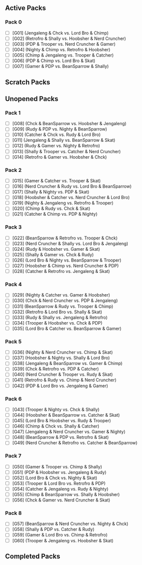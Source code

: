 ## Active Packs

### Pack 0

-   [ ] [G01] (Jengaleng & Chck vs. Lord Bro & Chimp)
-   [ ] [G02] (Retrofro & Shally vs. Hoobsher & Nerd Cruncher)
-   [ ] [G03] (PDP & Trooper vs. Nerd Cruncher & Gamer)
-   [ ] [G04] (Nighty & Chimp vs. Retrofro & Hoobsher)
-   [ ] [G05] (Chimp & Jengaleng vs. Trooper & Catcher)
-   [ ] [G06] (PDP & Chimp vs. Lord Bro & Skat)
-   [ ] [G07] (Gamer & PDP vs. BeanSparrow & Shally)

## Scratch Packs

## Unopened Packs

### Pack 1

-   [ ] [G08] (Chck & BeanSparrow vs. Hoobsher & Jengaleng)
-   [ ] [G09] (Rudy & PDP vs. Nighty & BeanSparrow)
-   [ ] [G10] (Catcher & Chck vs. Rudy & Lord Bro)
-   [ ] [G11] (Jengaleng & Shally vs. BeanSparrow & Skat)
-   [ ] [G12] (Rudy & Gamer vs. Nighty & Retrofro)
-   [ ] [G13] (Shally & Trooper vs. Catcher & Nerd Cruncher)
-   [ ] [G14] (Retrofro & Gamer vs. Hoobsher & Chck)

### Pack 2

-   [ ] [G15] (Gamer & Catcher vs. Trooper & Skat)
-   [ ] [G16] (Nerd Cruncher & Rudy vs. Lord Bro & BeanSparrow)
-   [ ] [G17] (Shally & Nighty vs. PDP & Skat)
-   [ ] [G18] (Hoobsher & Catcher vs. Nerd Cruncher & Lord Bro)
-   [ ] [G19] (Nighty & Jengaleng vs. Retrofro & Trooper)
-   [ ] [G20] (Chimp & Rudy vs. Chck & Skat)
-   [ ] [G21] (Catcher & Chimp vs. PDP & Nighty)

### Pack 3

-   [ ] [G22] (BeanSparrow & Retrofro vs. Trooper & Chck)
-   [ ] [G23] (Nerd Cruncher & Shally vs. Lord Bro & Jengaleng)
-   [ ] [G24] (Rudy & Hoobsher vs. Gamer & Skat)
-   [ ] [G25] (Shally & Gamer vs. Chck & Rudy)
-   [ ] [G26] (Lord Bro & Nighty vs. BeanSparrow & Trooper)
-   [ ] [G27] (Hoobsher & Chimp vs. Nerd Cruncher & PDP)
-   [ ] [G28] (Catcher & Retrofro vs. Jengaleng & Skat)

### Pack 4

-   [ ] [G29] (Nighty & Catcher vs. Gamer & Hoobsher)
-   [ ] [G30] (Chck & Nerd Cruncher vs. PDP & Jengaleng)
-   [ ] [G31] (BeanSparrow & Rudy vs. Trooper & Chimp)
-   [ ] [G32] (Retrofro & Lord Bro vs. Shally & Skat)
-   [ ] [G33] (Rudy & Shally vs. Jengaleng & Retrofro)
-   [ ] [G34] (Trooper & Hoobsher vs. Chck & PDP)
-   [ ] [G35] (Lord Bro & Catcher vs. BeanSparrow & Gamer)

### Pack 5

-   [ ] [G36] (Nighty & Nerd Cruncher vs. Chimp & Skat)
-   [ ] [G37] (Hoobsher & Nighty vs. Shally & Lord Bro)
-   [ ] [G38] (Jengaleng & BeanSparrow vs. Gamer & Chimp)
-   [ ] [G39] (Chck & Retrofro vs. PDP & Catcher)
-   [ ] [G40] (Nerd Cruncher & Trooper vs. Rudy & Skat)
-   [ ] [G41] (Retrofro & Rudy vs. Chimp & Nerd Cruncher)
-   [ ] [G42] (PDP & Lord Bro vs. Jengaleng & Gamer)

### Pack 6

-   [ ] [G43] (Trooper & Nighty vs. Chck & Shally)
-   [ ] [G44] (Hoobsher & BeanSparrow vs. Catcher & Skat)
-   [ ] [G45] (Lord Bro & Hoobsher vs. Rudy & Trooper)
-   [ ] [G46] (Chimp & Chck vs. Shally & Catcher)
-   [ ] [G47] (Jengaleng & Nerd Cruncher vs. Gamer & Nighty)
-   [ ] [G48] (BeanSparrow & PDP vs. Retrofro & Skat)
-   [ ] [G49] (Nerd Cruncher & Retrofro vs. Catcher & BeanSparrow)

### Pack 7

-   [ ] [G50] (Gamer & Trooper vs. Chimp & Shally)
-   [ ] [G51] (PDP & Hoobsher vs. Jengaleng & Rudy)
-   [ ] [G52] (Lord Bro & Chck vs. Nighty & Skat)
-   [ ] [G53] (Trooper & Lord Bro vs. Retrofro & PDP)
-   [ ] [G54] (Catcher & Jengaleng vs. Rudy & Nighty)
-   [ ] [G55] (Chimp & BeanSparrow vs. Shally & Hoobsher)
-   [ ] [G56] (Chck & Gamer vs. Nerd Cruncher & Skat)

### Pack 8

-   [ ] [G57] (BeanSparrow & Nerd Cruncher vs. Nighty & Chck)
-   [ ] [G58] (Shally & PDP vs. Catcher & Rudy)
-   [ ] [G59] (Gamer & Lord Bro vs. Chimp & Retrofro)
-   [ ] [G60] (Trooper & Jengaleng vs. Hoobsher & Skat)

## Completed Packs
